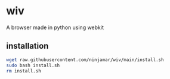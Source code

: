 # wiv
A browser made in python using webkit

## installation
```bash
wget raw.githubusercontent.com/ninjamar/wiv/main/install.sh
sudo bash install.sh
rm install.sh
```
